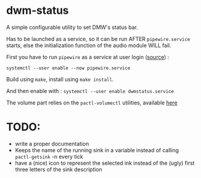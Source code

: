 # dwm-status
A simple configurable utility to set DMW's status bar.

Has to be launched as a service, so it can be run AFTER `pipewire.service` starts, else the initialization function of the audio module WILL fail.

First you have to run `pipewire` as a service at user login ([source](https://wiki.gentoo.org/wiki/PipeWire#Starting_PipeWire_with_user_session)) :

`systemctl --user enable --now pipewire.service`


Build using `make`, install using `make install`.

And then enable with :
`systemctl --user enable dwmstatus.service`

The volume part relies on the `pactl-volumectl` utilities, available [here](https://github.com/etienne-lelouet/pactl-volumectl)

# TODO:
- write a proper documentation
- Keeps the name of the running sink in a variable instead of calling `pactl-getsink` -n every tick
- have a (nice) icon to represent the selected ink instead of the (ugly) first three letters of the sink description